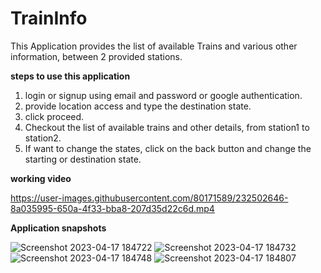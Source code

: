 # TrainInfo
This Application provides the list of available Trains and various other information,  between 2 provided stations.

**steps to use this application**
1. login or signup using email and password or google authentication.
2. provide location access and type the destination state.
3. click proceed.
4. Checkout the list of available trains and other details, from station1 to station2. 
5. If want to change the states, click on the back button and change the starting or destination state.


**working video**

https://user-images.githubusercontent.com/80171589/232502646-8a035995-650a-4f33-bba8-207d35d22c6d.mp4

**Application snapshots**



![Screenshot 2023-04-17 184722](https://user-images.githubusercontent.com/80171589/232502942-0b60b8b4-43fe-41a5-907f-a761a420bba7.png)
![Screenshot 2023-04-17 184732](https://user-images.githubusercontent.com/80171589/232502969-25461a95-3a29-498e-9335-38002cd405e9.png)
![Screenshot 2023-04-17 184748](https://user-images.githubusercontent.com/80171589/232502975-3b986031-b643-4ba0-a4a7-d86738260d0f.png)
![Screenshot 2023-04-17 184807](https://user-images.githubusercontent.com/80171589/232502978-87a4572e-1b52-436d-affa-fb9d93ea3b38.png)
